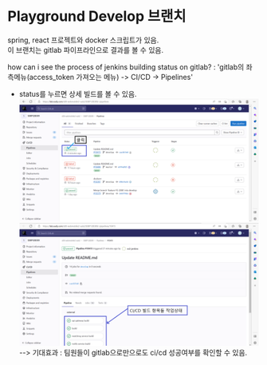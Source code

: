# Playground Develop 브랜치
  
spring, react 프로젝트와 docker 스크립트가 있음.  
이 브랜치는 gitlab 파이프라인으로 결과를 볼 수 있음.

how can i see the process of jenkins building status on gitlab?
: 'gitlab의 좌측메뉴(access_token 가져오는 메뉴) -> CI/CD -> Pipelines'

+ status를 누르면 상세 빌드를 볼 수 있음.
![pipeline-detail-1](./img/pipeline-detail-1.PNG)  
![pipeline-detail-2](./img/pipeline-detail-2.PNG)  
--> 기대효과 : 팀원들이 gitlab으로만으로도 ci/cd 성공여부를 확인할 수 있음.  




